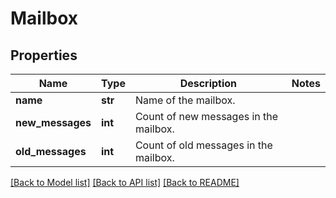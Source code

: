 # Mailbox

## Properties
Name | Type | Description | Notes
------------ | ------------- | ------------- | -------------
**name** | **str** | Name of the mailbox. | 
**new_messages** | **int** | Count of new messages in the mailbox. | 
**old_messages** | **int** | Count of old messages in the mailbox. | 

[[Back to Model list]](../README.md#documentation-for-models) [[Back to API list]](../README.md#documentation-for-api-endpoints) [[Back to README]](../README.md)



